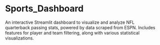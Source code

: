 # Sports_Dashboard
An interactive Streamlit dashboard to visualize and analyze NFL quarterback passing stats, powered by data scraped from ESPN. Includes features for player and team filtering, along with various statistical visualizations.
